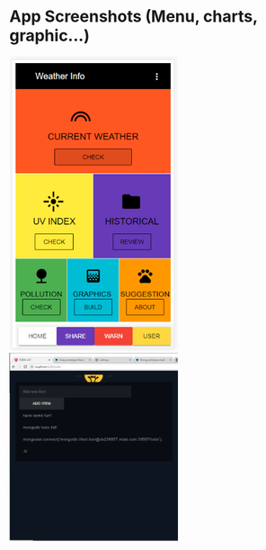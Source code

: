 # App Screenshots (Menu, charts, graphic...)
<img src="https://github.com/raylinhonghu/Weather-Information-App/blob/master/menu.png" width="300px">
<img src="https://github.com/raylinhonghu/Nodejs-Todo-List/blob/master/ss.png" width="300px">
